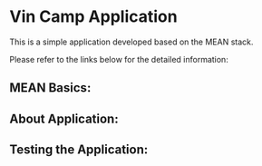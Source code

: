 # Vin Camp Application

This is a simple application developed based on the MEAN stack.

Please refer to the links below for the detailed information:

## MEAN Basics: 

## About Application:

## Testing the Application: